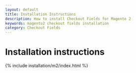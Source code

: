 ```yaml
---
layout: default
title: Installation Instructions
description: How to install Checkout Fields for Magento 2
keywords: magento2 checkout fields installation
category: Checkout Fields
---
```


# Installation instructions

{% include installation/m2/index.html %}
